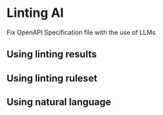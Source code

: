 # Linting AI

Fix OpenAPI Specification file with the use of LLMs

## Using linting results

## Using linting ruleset

## Using natural language

